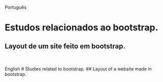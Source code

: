 Português
# Estudos relacionados ao bootstrap.
## Layout de um site feito em bootstrap.
<br>
<br>
English
# Studies related to bootstrap.
## Layout of a website made in bootstrap.
